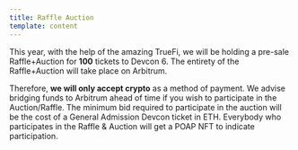 ```yaml
---
title: Raffle Auction
template: content
---
```


This year, with the help of the amazing TrueFi, we will be holding a pre-sale Raffle+Auction for **100** tickets to Devcon 6. The entirety of the Raffle+Auction will take place on Arbitrum.

Therefore, **we will only accept crypto** as a method of payment. We advise bridging funds to Arbitrum ahead of time if you wish to participate in the Auction/Raffle. The minimum bid required to participate in the auction will be the cost of a General Admission Devcon ticket in ETH. Everybody who participates in the Raffle & Auction will get a POAP NFT to indicate participation.
